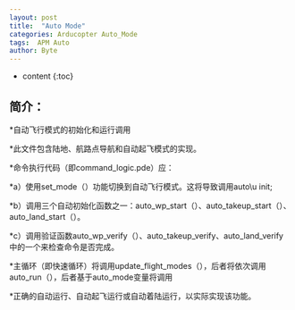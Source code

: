 ```yaml
---
layout: post
title:  "Auto Mode"
categories: Arducopter Auto_Mode
tags:  APM Auto 
author: Byte
---
```


* content
{:toc}

## 简介：

*自动飞行模式的初始化和运行调用

*此文件包含陆地、航路点导航和自动起飞模式的实现。

*命令执行代码（即command_logic.pde）应：

*a）使用set_mode（）功能切换到自动飞行模式。这将导致调用auto\u init;

*b）调用三个自动初始化函数之一：auto_wp_start（）、auto_takeup_start（）、auto_land_start（）。

*c）调用验证函数auto_wp_verify（）、auto_takeup_verify、auto_land_verify中的一个来检查命令是否完成。

*主循环（即快速循环）将调用update_flight_modes（），后者将依次调用auto_run（），后者基于auto_mode变量将调用

*正确的自动运行、自动起飞运行或自动着陆运行，以实际实现该功能。
